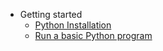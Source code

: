 - Getting started
  - [Python Installation](installation_guide.MD)
  - [Run a basic Python program](warm_up.MD)